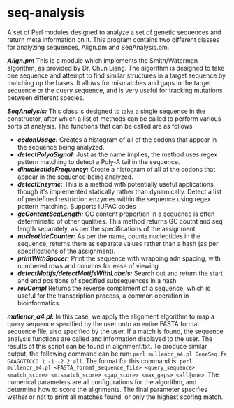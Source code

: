 # seq-analysis
A set of Perl modules designed to analyze a set of genetic sequences and return meta information on it. This program contains two different classes for analyzing sequences, Align.pm and SeqAnalysis.pm.

***Align.pm*** This is a module which implements the Smith/Waterman algorithm, as provided by Dr. Chun Liang. The algorithm is designed to take one sequence and attempt to find similar structures in a target sequence by matching up the bases. It allows for mismatches and gaps in the target sequence or the query sequence, and is very useful for tracking mutations between different species.

***SeqAnalysis:*** This class is designed to take a single sequence in the constructor, after which a list of methods can be called to perform various sorts of analysis. The functions that can be called are as follows:
* ***codonUsage:*** Creates a histogram of all of the codons that appear in the sequence being analyzed.
* ***detectPolyaSignal:*** Just as the name implies, the method uses regex pattern matching to detect a Poly-A tail in the sequence.
* ***dinucleotideFrequency:*** Create a histogram of all of the codons that appear in the sequence being analyzed.
* ***detectEnzyme:*** This is a method with potentially useful applications, though it's implemented statically rather than dynamically. Detect a list of predefined restriction enzymes within the sequence using regex pattern matching. Supports IUPAC codes
* ***gcContentSeqLength:*** GC content proportion in a sequence is often deterministic of other qualities. This method returns GC coutnt and seq length separately, as per the specifications of the assignment
* ***nucleotideCounter:*** As per the name, counts nucleotides in the sequence, returns them as separate values rather than a hash (as per specifications of the assignment).
* ***printWithSpacer:*** Print the sequence with wrapping adn spacing, with numbered rows and columns for ease of viewing
* ***detectMotifs/detectMotifsWithLabels:*** Search out and return the start and end positions of specified subsequences in a hash
* ***revCompl*** Returns the reverse compliment of a sequence, which is useful for the transcription process, a common operation in bioinformatics.

***mullencr_a4.pl:*** In this case, we apply the alignment algorithm to map a query sequence specified by the user onto an entire FASTA format sequence file, also specified by the user. If a match is found, the sequence analysis functions are called and information displayed to the user. The results of this script can be found in alignment.txt. To produce similar output, the following command can be run: `perl mullencr_a4.pl GeneSeq.fa GAAGGTTCCG 1 -1 -2 2 all`. The format for this command is: `perl mullencr_a4.pl <FASTA_format_sequence_file> <query_sequence> <match_score> <mismatch_score> <gap_score> <max_gaps> <all|one>`. The numerical parameters are all configurations for the algorithm, and determine how to score the alignments. The final parameter specifies wether or not to print all matches found, or only the highest scoring match.
